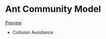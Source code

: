 # Ant Community Model
[Preview](https://htmlpreview.github.io/?https://github.com/Jahhow/Ant/blob/main/ant%20model.html)

- Collision Avoidance